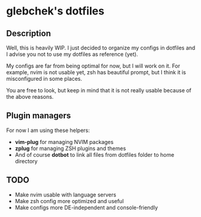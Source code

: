 # glebchek's dotfiles

## Description

Well, this is heavily WIP. I just decided to organize my configs in dotfiles and I advise you not to use my dotfiles as reference (yet).

My configs are far from being optimal for now, but I will work on it. For example, nvim is not usable yet, zsh has beautiful prompt, but I think it is misconfigured in some places.

You are free to look, but keep in mind that it is not really usable because of the above reasons.

## Plugin managers

For now I am using these helpers:

- **vim-plug** for managing NVIM packages
- **zplug** for managing ZSH plugins and themes
- And of course **dotbot** to link all files from dotfiles folder to home directory

## TODO

- Make nvim usable with language servers
- Make zsh config more optimized and useful
- Make configs more DE-independent and console-friendly
